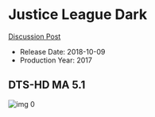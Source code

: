 # Justice League Dark

[Discussion Post](https://www.avsforum.com/threads/bass-eq-for-filtered-movies.2995212/post-56951380)

* Release Date: 2018-10-09
* Production Year: 2017

## DTS-HD MA 5.1

![img 0](https://i.imgur.com/69kuHLw.jpg)

